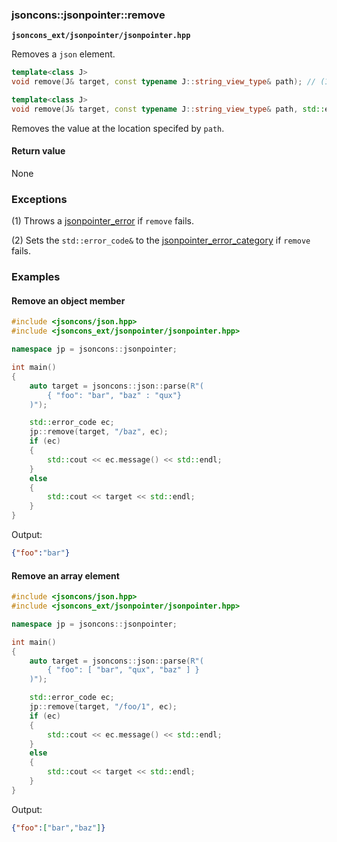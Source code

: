 ### jsoncons::jsonpointer::remove

__`jsoncons_ext/jsonpointer/jsonpointer.hpp`__

Removes a `json` element.

```c++
template<class J>
void remove(J& target, const typename J::string_view_type& path); // (1)

template<class J>
void remove(J& target, const typename J::string_view_type& path, std::error_code& ec); // (2)
```

Removes the value at the location specifed by `path`.

#### Return value

None

### Exceptions

(1) Throws a [jsonpointer_error](jsonpointer_error.md) if `remove` fails.
 
(2) Sets the `std::error_code&` to the [jsonpointer_error_category](jsonpointer_errc.md) if `remove` fails. 

### Examples

#### Remove an object member

```c++
#include <jsoncons/json.hpp>
#include <jsoncons_ext/jsonpointer/jsonpointer.hpp>

namespace jp = jsoncons::jsonpointer;

int main()
{
    auto target = jsoncons::json::parse(R"(
        { "foo": "bar", "baz" : "qux"}
    )");

    std::error_code ec;
    jp::remove(target, "/baz", ec);
    if (ec)
    {
        std::cout << ec.message() << std::endl;
    }
    else
    {
        std::cout << target << std::endl;
    }
}
```
Output:
```json
{"foo":"bar"}
```

#### Remove an array element

```c++
#include <jsoncons/json.hpp>
#include <jsoncons_ext/jsonpointer/jsonpointer.hpp>

namespace jp = jsoncons::jsonpointer;

int main()
{
    auto target = jsoncons::json::parse(R"(
        { "foo": [ "bar", "qux", "baz" ] }
    )");

    std::error_code ec;
    jp::remove(target, "/foo/1", ec);
    if (ec)
    {
        std::cout << ec.message() << std::endl;
    }
    else
    {
        std::cout << target << std::endl;
    }
}
```
Output:
```json
{"foo":["bar","baz"]}
```


